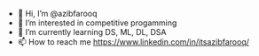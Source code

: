 - 👋 Hi, I’m @azibfarooq
- 👀 I’m interested in competitive progamming
- 🌱 I’m currently learning DS, ML, DL, DSA
- 📫 How to reach me https://www.linkedin.com/in/itsazibfarooq/

<!---
azibfarooq/azibfarooq is a ✨ special ✨ repository because its `README.md` (this file) appears on your GitHub profile.
You can click the Preview link to take a look at your changes.
--->

